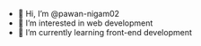 - 👋 Hi, I’m @pawan-nigam02
- 👀 I’m interested in web development
- 🌱 I’m currently learning front-end development

<!---
pawan-nigam02/pawan-nigam02 is a ✨ special ✨ repository because its `README.md` (this file) appears on your GitHub profile.
You can click the Preview link to take a look at your changes.
--->
